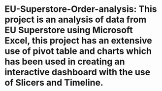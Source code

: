 # EU-Superstore-Order-analysis: This project is an analysis of data from EU Superstore using Microsoft Excel, this project has an extensive use of pivot table and charts which has been used in creating an interactive dashboard with the use of Slicers and Timeline.
